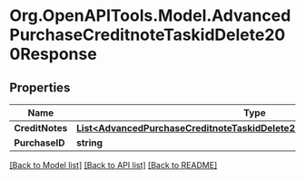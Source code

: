 # Org.OpenAPITools.Model.AdvancedPurchaseCreditnoteTaskidDelete200Response

## Properties

Name | Type | Description | Notes
------------ | ------------- | ------------- | -------------
**CreditNotes** | [**List&lt;AdvancedPurchaseCreditnoteTaskidDelete200ResponseCreditNotesInner&gt;**](AdvancedPurchaseCreditnoteTaskidDelete200ResponseCreditNotesInner.md) |  | [optional] 
**PurchaseID** | **string** |  | [optional] 

[[Back to Model list]](../README.md#documentation-for-models) [[Back to API list]](../README.md#documentation-for-api-endpoints) [[Back to README]](../README.md)

